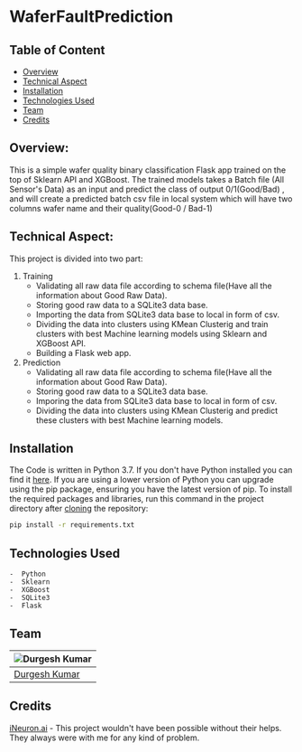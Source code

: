 # WaferFaultPrediction


## Table of Content
  * [Overview](#overview)
  * [Technical Aspect](#technical-aspect)
  * [Installation](#installation)
  * [Technologies Used](#technologies-used)
  * [Team](#team)
  * [Credits](#credits)


## Overview:
   This is a simple wafer quality binary classification Flask app trained on the top of Sklearn API and  XGBoost. The trained models takes a Batch file (All Sensor's Data)  as an input and predict the class of output 0/1(Good/Bad) , and will create a predicted batch csv file in local system which will have two columns wafer name and their quality(Good-0 / Bad-1)



## Technical Aspect:
   This project is divided into two part:
   1. Training
       -  Validating all raw data file according to schema file(Have all the information about Good Raw Data).
       -  Storing good raw data to a SQLite3 data base.
       -  Importing the data from SQLite3 data base to local in form of csv.
       -  Dividing the data into clusters using KMean Clusterig and train clusters with best Machine learning models using Sklearn and XGBoost API.
       -  Building a Flask web app.
   2. Prediction
       -  Validating all raw data file according to schema file(Have all the information about Good Raw Data).
       -  Storing good raw data to a SQLite3 data base.
       -  Imporing the data from SQLite3 data base to local in form of csv.
       -  Dividing the data into clusters using KMean Clusterig and predict these clusters with best Machine learning models.
       

## Installation
The Code is written in Python 3.7. If you don't have Python installed you can find it [here](https://www.python.org/downloads/). If you are using a lower version of Python you can upgrade using the pip package, ensuring you have the latest version of pip. To install the required packages and libraries, run this command in the project directory after [cloning](https://www.howtogeek.com/451360/how-to-clone-a-github-repository/) the repository:

```bash
pip install -r requirements.txt
```

## Technologies Used
    -  Python
    -  Sklearn
    -  XGBoost
    -  SQLite3
    -  Flask

## Team

 ![Durgesh Kumar](https://user-images.githubusercontent.com/22117967/91654030-568fac00-eac3-11ea-836b-f2c35eb632c7.jpg) |
 -|
[Durgesh Kumar](https://www.linkedin.com/in/durgesh-kumar-961b0b159/) |)


## Credits
[iNeuron.ai](https://ineuron.ai/) - This project wouldn't have been possible without their helps. They always were with me for any kind of problem.
       
